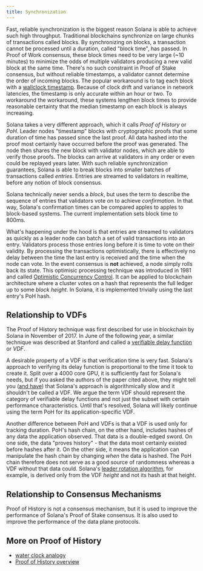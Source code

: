 ```yaml
---
title: Synchronization
---
```


Fast, reliable synchronization is the biggest reason Solana is able to achieve such high throughput. Traditional blockchains synchronize on large chunks of transactions called blocks. By synchronizing on blocks, a transaction cannot be processed until a duration, called "block time", has passed. In Proof of Work consensus, these block times need to be very large \(~10 minutes\) to minimize the odds of multiple validators producing a new valid block at the same time. There's no such constraint in Proof of Stake consensus, but without reliable timestamps, a validator cannot determine the order of incoming blocks. The popular workaround is to tag each block with a [wallclock timestamp](https://en.bitcoin.it/wiki/Block_timestamp). Because of clock drift and variance in network latencies, the timestamp is only accurate within an hour or two. To workaround the workaround, these systems lengthen block times to provide reasonable certainty that the median timestamp on each block is always increasing.

Solana takes a very different approach, which it calls _Proof of History_ or _PoH_. Leader nodes "timestamp" blocks with cryptographic proofs that some duration of time has passed since the last proof. All data hashed into the proof most certainly have occurred before the proof was generated. The node then shares the new block with validator nodes, which are able to verify those proofs. The blocks can arrive at validators in any order or even could be replayed years later. With such reliable synchronization guarantees, Solana is able to break blocks into smaller batches of transactions called _entries_. Entries are streamed to validators in realtime, before any notion of block consensus.

Solana technically never sends a _block_, but uses the term to describe the sequence of entries that validators vote on to achieve _confirmation_. In that way, Solana's confirmation times can be compared apples to apples to block-based systems. The current implementation sets block time to 800ms.

What's happening under the hood is that entries are streamed to validators as quickly as a leader node can batch a set of valid transactions into an entry. Validators process those entries long before it is time to vote on their validity. By processing the transactions optimistically, there is effectively no delay between the time the last entry is received and the time when the node can vote. In the event consensus is **not** achieved, a node simply rolls back its state. This optimisic processing technique was introduced in 1981 and called [Optimistic Concurrency Control](http://citeseerx.ist.psu.edu/viewdoc/summary?doi=10.1.1.65.4735). It can be applied to blockchain architecture where a cluster votes on a hash that represents the full ledger up to some _block height_. In Solana, it is implemented trivially using the last entry's PoH hash.

## Relationship to VDFs

The Proof of History technique was first described for use in blockchain by Solana in November of 2017. In June of the following year, a similar technique was described at Stanford and called a [verifiable delay function](https://eprint.iacr.org/2018/601.pdf) or _VDF_.

A desirable property of a VDF is that verification time is very fast. Solana's approach to verifying its delay function is proportional to the time it took to create it. Split over a 4000 core GPU, it is sufficiently fast for Solana's needs, but if you asked the authors of the paper cited above, they might tell you \([and have](https://github.com/solana-labs/solana/issues/388)\) that Solana's approach is algorithmically slow and it shouldn't be called a VDF. We argue the term VDF should represent the category of verifiable delay functions and not just the subset with certain performance characteristics. Until that's resolved, Solana will likely continue using the term PoH for its application-specific VDF.

Another difference between PoH and VDFs is that a VDF is used only for tracking duration. PoH's hash chain, on the other hand, includes hashes of any data the application observed. That data is a double-edged sword. On one side, the data "proves history" - that the data most certainly existed before hashes after it. On the other side, it means the application can manipulate the hash chain by changing _when_ the data is hashed. The PoH chain therefore does not serve as a good source of randomness whereas a VDF without that data could. Solana's [leader rotation algorithm](synchronization.md#leader-rotation), for example, is derived only from the VDF _height_ and not its hash at that height.

## Relationship to Consensus Mechanisms

Proof of History is not a consensus mechanism, but it is used to improve the performance of Solana's Proof of Stake consensus. It is also used to improve the performance of the data plane protocols.

## More on Proof of History

- [water clock analogy](https://medium.com/solana-labs/proof-of-history-explained-by-a-water-clock-e682183417b8)
- [Proof of History overview](https://medium.com/solana-labs/proof-of-history-a-clock-for-blockchain-cf47a61a9274)
